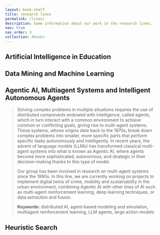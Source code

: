 ```yaml
---
layout: book-shelf
title: research lines
permalink: /lines/
description: Some information about our work in the research lines.
nav: true
nav_order: 3
collection: #books
---
```


## Artificial Intelligence in Education

>

## Data Mining and Machine Learning

>

## Agentic AI, Multiagent Systems and Intelligent Autonomous Agents

> Solving complex problems in multiple situations requires the use of distributed components endowed with intelligence, called agents, which in turn interact with a common environment to achieve common or conflicting goals, giving rise to multi-agent systems. These systems, whose origins date back to the 1970s, break down complex problems into smaller, more specific parts that perform specific tasks autonomously and intelligently. In recent years, the advent of language models (LLMs) has transformed classical multi-agent systems into what is known as Agentic AI, where agents become more sophisticated, autonomous, and strategic in their decision-making thanks to this type of model.
>
> Our group has been involved in research on multi-agent systems since the 1990s. In this line, we are currently working on projects to implement digital twins of crime, mobility and sustainability in the urban environment, combining Agentic AI with other lines of AI such as multi-agent reinforcement learning, deep learning techniques, or data extraction and fusion.
>
> **Keywords:** distributed AI, agent-based modeling and simulation, multiagent reinforcement learning, LLM agents, large action models

## Heuristic Search

> 
